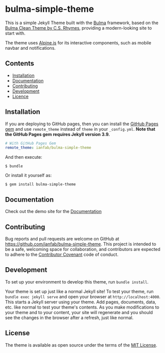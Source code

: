 # bulma-simple-theme

This is a simple Jekyll Theme built with the [Bulma](https://bulma.io/) framework, based on the [Bulma Clean Theme by C.S. Rhymes](https://github.com/chrisrhymes/bulma-clean-theme), providing a modern-looking site to start with.

The theme uses [Alpine.js](https://github.com/alpinejs/alpine) for its interactive components, such as mobile navbar and notifications.

## Contents

* [Installation](#installation)
* [Documentation](#documentation)
* [Contributing](#contributing)
* [Development](#development)
* [Licence](#licence)


## Installation

If you are deploying to GitHub pages, then you can install the [GitHub Pages gem](https://github.com/github/pages-gem) and use `remote_theme` instead of `theme` in your `_config.yml`. **Note that the GitHub Pages gem requires Jekyll version 3.9.**

```yaml
# With GitHub Pages Gem
remote_theme: ianfab/bulma-simple-theme
```

And then execute:

    $ bundle

Or install it yourself as:

    $ gem install bulma-simple-theme

## Documentation

Check out the demo site for the [Documentation](https://ianfab.github.io/bulma-simple-theme/docs/)

## Contributing

Bug reports and pull requests are welcome on GitHub at https://github.com/ianfab/bulma-simple-theme. This project is intended to be a safe, welcoming space for collaboration, and contributors are expected to adhere to the [Contributor Covenant](http://contributor-covenant.org) code of conduct.

## Development

To set up your environment to develop this theme, run `bundle install`.

Your theme is set up just like a normal Jekyll site! To test your theme, run `bundle exec jekyll serve` and open your browser at `http://localhost:4000`. This starts a Jekyll server using your theme. Add pages, documents, data, etc. like normal to test your theme's contents. As you make modifications to your theme and to your content, your site will regenerate and you should see the changes in the browser after a refresh, just like normal.

## License

The theme is available as open source under the terms of the [MIT License](https://opensource.org/licenses/MIT).

